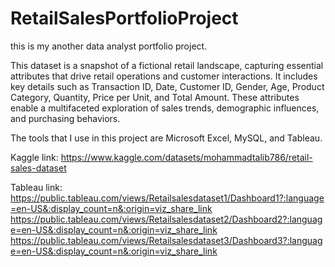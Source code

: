 # RetailSalesPortfolioProject
this is my another data analyst portfolio project.

This dataset is a snapshot of a fictional retail landscape, capturing essential attributes that drive retail operations and customer interactions. It includes key details such as Transaction ID, Date, Customer ID, Gender, Age, Product Category, Quantity, Price per Unit, and Total Amount. These attributes enable a multifaceted exploration of sales trends, demographic influences, and purchasing behaviors.

The tools that I use in this project are Microsoft Excel, MySQL, and Tableau.

Kaggle link:
https://www.kaggle.com/datasets/mohammadtalib786/retail-sales-dataset

Tableau link:
https://public.tableau.com/views/Retailsalesdataset1/Dashboard1?:language=en-US&:display_count=n&:origin=viz_share_link
https://public.tableau.com/views/Retailsalesdataset2/Dashboard2?:language=en-US&:display_count=n&:origin=viz_share_link
https://public.tableau.com/views/Retailsalesdataset3/Dashboard3?:language=en-US&:display_count=n&:origin=viz_share_link
